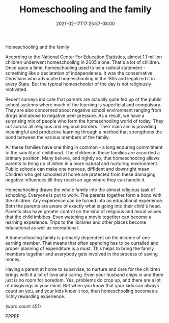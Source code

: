 ﻿---
title: "Homeschooling and the family"
date: 2021-02-17T17:25:57-08:00
description: "Home Schooling Tips for Web Success"
featured_image: "/images/Home Schooling.jpg"
tags: ["Home Schooling"]
---

Homeschooling and the family

According to the National Center For Education Statistics, almost 
1.1 million children underwent homeschooling in 2005 alone. That's 
a lot of children. Once upon a time, homeschooling used to be a 
radical statement - something like a declaration of independence. 
It was the conservative Christians who advocated homeschooling in 
the '80s and legalized it in every State. But the typical 
homeschooler of the day is not religiously motivated.

Recent surveys indicate that parents are actually quite fed up of 
the public school systems where much of the learning is 
superficial and compulsory. They are also concerned about negative 
school environment ranging from drugs and abuse to negative peer 
pressure. As a result, we have a surprising mix of people who form 
the homeschooling world of today. They cut across all religious 
and regional borders. Their main aim is providing meaningful and 
productive learning through a method that strengthens the bond 
between the various members of the family.

All these families have one thing in common - a long enduring 
commitment to the sanctity of childhood. The children in these 
families are accorded a primary position. Many believe, and 
rightly so, that homeschooling allows parents to bring up children 
in a more natural and nurturing environment. Public schools can 
make one nervous, diffident and downright mean. Children who get 
schooled at home are protected from these damaging negative 
influences till they reach an age where they can handle it.

Homeschooling draws the whole family into the almost religious 
task of schooling. Everyone is put to work. The parents together 
form a bond with the children. Any experience can be turned into 
an educational experience. Both the parents are aware of exactly 
what is going into their child's head. Parents also have greater 
control on the kind of religious and moral values that the child 
imbibes. Even watching a movie together can become a learning 
experience. Trips to the libraries and other places become 
educational as well as recreational. 

A homeschooling family is primarily dependent on the income of one 
earning member. That means that often spending has to be curtailed 
and proper planning of expenditure is a must. This helps to bring 
the family members together and everybody gets involved in the 
process of saving money. 

Having a parent at home to supervise, to nurture and care for the 
children brings with it a lot of love and caring. Even your 
husband chips in and there just is no room for boredom. Yes, 
problems do crop up, and there are a lot of misgivings in your 
mind. But when you know that your kids can always count on you, 
and your kids know it too, then homeschooling becomes a richly 
rewarding experience. 

(word count 451)

PPPPP


